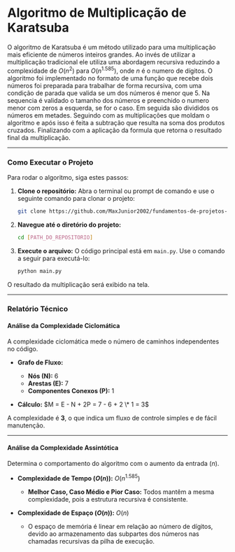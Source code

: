 # Algoritmo de Multiplicação de Karatsuba

O algoritmo de Karatsuba é um método utilizado para uma multiplicação mais eficiente de números inteiros grandes. Ao invés de utilizar a multiplicação tradicional ele utiliza uma abordagem recursiva reduzindo a complexidade de $O(n^2)$ para $O(n^{1.585})$, onde $n$ é o numero de dígitos. O algoritmo foi implementado no formato de uma função que recebe dois números foi preparada para trabalhar de forma recursiva, com uma condição de parada que valida se um dos números é menor que 5. Na sequencia é validado o tamanho dos números e preenchido o numero menor com zeros a esquerda, se for o caso. Em seguida são divididos os números em metades. Seguindo com as multiplicações que moldam o algoritmo e após isso é feita a subtração que resulta na soma dos produtos cruzados. Finalizando com a aplicação da formula que retorna o resultado final da multiplicação.

-----

### Como Executar o Projeto

Para rodar o algoritmo, siga estes passos:

1.  **Clone o repositório:** Abra o terminal ou prompt de comando e use o seguinte comando para clonar o projeto:

    ```bash
    git clone https://github.com/MaxJunior2002/fundamentos-de-projetos-e-analise-de-algoritmos.git
    ```

2.  **Navegue até o diretório do projeto:**

    ```bash
    cd [PATH_DO_REPOSITORIO]
    ```

3.  **Execute o arquivo:** O código principal está em `main.py`. Use o comando a seguir para executá-lo:

    ```bash
    python main.py
    ```

O resultado da multiplicação será exibido na tela.

-----

### Relatório Técnico

#### Análise da Complexidade Ciclomática

A complexidade ciclomática mede o número de caminhos independentes no código.

  - **Grafo de Fluxo:**

      - **Nós (N):** 6
      - **Arestas (E):** 7
      - **Componentes Conexos (P):** 1

  - **Cálculo:** $M = E - N + 2P = 7 - 6 + 2 \* 1 = 3$

A complexidade é **3**, o que indica um fluxo de controle simples e de fácil manutenção.

-----

#### Análise da Complexidade Assintótica

Determina o comportamento do algoritmo com o aumento da entrada ($n$).

  - **Complexidade de Tempo ($O(n)$):** $O(n^{1.585})$

      - **Melhor Caso, Caso Médio e Pior Caso:** Todos mantêm a mesma complexidade, pois a estrutura recursiva é consistente.

  - **Complexidade de Espaço ($O(n)$):** $O(n)$

      - O espaço de memória é linear em relação ao número de dígitos, devido ao armazenamento das subpartes dos números nas chamadas recursivas da pilha de execução.
